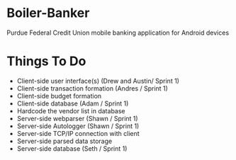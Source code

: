 Boiler-Banker
=============

Purdue Federal Credit Union mobile banking application for Android devices


Things To Do
============

- Client-side user interface(s)			(Drew and Austin/ Sprint 1)
- Client-side transaction formation		(Andres / Sprint 1)
- Client-side budget formation
- Client-side database				(Adam / Sprint 1)
- Hardcode the vendor list in database
- Server-side webparser				(Shawn / Sprint 1)
- Server-side Autologger			(Shawn / Sprint 1)
- Server-side TCP/IP connection with client
- Server-side parsed data storage
- Server-side database				(Seth / Sprint 1)